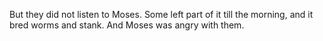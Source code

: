 But they did not listen to Moses. Some left part of it till the morning, and it bred worms and stank. And Moses was angry with them.

